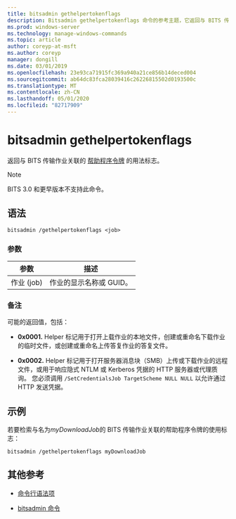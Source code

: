 ```yaml
---
title: bitsadmin gethelpertokenflags
description: Bitsadmin gethelpertokenflags 命令的参考主题，它返回与 BITS 传输作业关联的帮助程序令牌的用法标志。
ms.prod: windows-server
ms.technology: manage-windows-commands
ms.topic: article
author: coreyp-at-msft
ms.author: coreyp
manager: dongill
ms.date: 03/01/2019
ms.openlocfilehash: 23e93ca71915fc369a940a21ce856b14deced004
ms.sourcegitcommit: ab64dc83fca28039416c26226815502d0193500c
ms.translationtype: MT
ms.contentlocale: zh-CN
ms.lasthandoff: 05/01/2020
ms.locfileid: "82717909"
---
```

# <a name="bitsadmin-gethelpertokenflags"></a>bitsadmin gethelpertokenflags

返回与 BITS 传输作业关联的 [帮助程序令牌](https://docs.microsoft.com/windows/win32/bits/helper-tokens-for-bits-transfer-jobs) 的用法标志。

> [!NOTE]
> BITS 3.0 和更早版本不支持此命令。

## <a name="syntax"></a>语法

```
bitsadmin /gethelpertokenflags <job>
```

### <a name="parameters"></a>参数

| 参数 | 描述 |
| -------------- | -------------- |
| 作业 (job) | 作业的显示名称或 GUID。 |

### <a name="remarks"></a>备注

可能的返回值，包括：

- **0x0001.** Helper 标记用于打开上载作业的本地文件，创建或重命名下载作业的临时文件，或创建或重命名上传答复作业的答复文件。

- **0x0002.** Helper 标记用于打开服务器消息块（SMB）上传或下载作业的远程文件，或用于响应隐式 NTLM 或 Kerberos 凭据的 HTTP 服务器或代理质询。 您必须调用 `/SetCredentialsJob TargetScheme NULL NULL` 以允许通过 HTTP 发送凭据。
  
## <a name="examples"></a>示例

若要检索与名为*myDownloadJob*的 BITS 传输作业关联的帮助程序令牌的使用标志：

```
bitsadmin /gethelpertokenflags myDownloadJob
```

## <a name="additional-references"></a>其他参考

- [命令行语法项](command-line-syntax-key.md)

- [bitsadmin 命令](bitsadmin.md)
